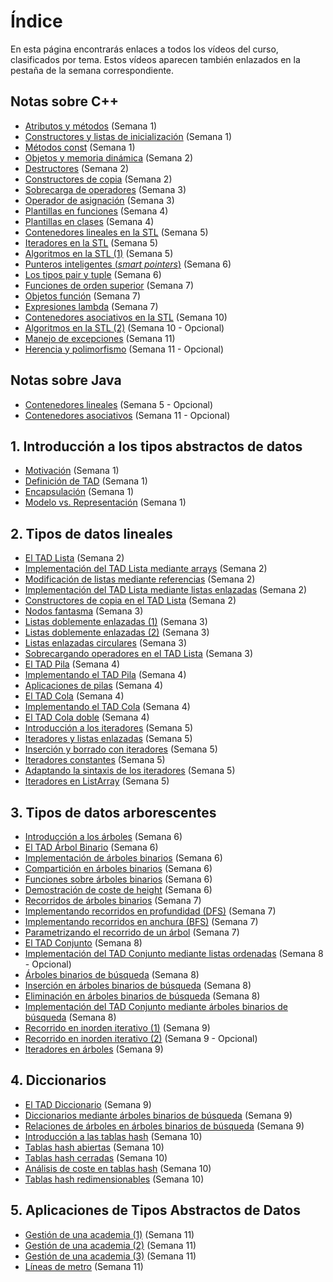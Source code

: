 # Índice

En esta página encontrarás enlaces a todos los vídeos del curso,
clasificados por tema. Estos vídeos aparecen también enlazados en la
pestaña de la semana correspondiente.

## Notas sobre C++

-   [Atributos y métodos](https://youtu.be/04eOCSzVgeo) (Semana 1)
-   [Constructores y listas de
    inicialización](https://youtu.be/iiehlbf9BAM) (Semana 1)
-   [Métodos const](https://youtu.be/WKd65gmwvSw) (Semana 1)
-   [Objetos y memoria dinámica](https://youtu.be/grWqwqvIrIo) (Semana
    2)
-   [Destructores](https://youtu.be/bb6Pa-72wEg) (Semana 2)
-   [Constructores de copia](https://youtu.be/5SKWoMnKF30) (Semana 2)
-   [Sobrecarga de operadores](https://youtu.be/ny18HCghKBQ) (Semana 3)
-   [Operador de asignación](https://youtu.be/5T-29lMX0VQ) (Semana 3)
-   [Plantillas en funciones](https://youtu.be/ddSVhI_3jqo) (Semana 4)
-   [Plantillas en clases](https://youtu.be/1lGpvvB1Sxw) (Semana 4)
-   [Contenedores lineales en la STL](https://youtu.be/p0lGTTcN7PE)
    (Semana 5)
-   [Iteradores en la STL](https://youtu.be/jyO3QMIavrI) (Semana 5)
-   [Algoritmos en la STL (1)](https://youtu.be/RRh-JFxMl2c) (Semana 5)
-   [Punteros inteligentes (*smart
    pointers*)](https://youtu.be/Hjxny-_RgPI) (Semana 6)
-   [Los tipos pair y tuple](https://youtu.be/-z4Ek2SZ70o) (Semana 6)
-   [Funciones de orden superior](https://youtu.be/VOhyhj5oTWE) (Semana
    7)
-   [Objetos función](https://youtu.be/HCzk_mhBiSc) (Semana 7)
-   [Expresiones lambda](https://youtu.be/tE1nvNFvuO0) (Semana 7)
-   [Contenedores asociativos en la STL](https://youtu.be/yoS3orfCTa0)
    (Semana 10)
-   [Algoritmos en la STL (2)](https://youtu.be/BPnLMFPicGs) (Semana
    10 - Opcional)
-   [Manejo de excepciones](https://youtu.be/2yDgFbBR_po) (Semana 11)
-   [Herencia y polimorfismo](https://youtu.be/oNrGP9jGlMs) (Semana 11 -
    Opcional)


## Notas sobre Java

-   [Contenedores lineales](https://youtu.be/OtaCEwlZb_U) (Semana 5 -
    Opcional)
-   [Contenedores asociativos](https://youtu.be/nhFNPOQDXnY) (Semana
    11 - Opcional)

## 1. Introducción a los tipos abstractos de datos

-   [Motivación](https://youtu.be/VQtm5SucUkE) (Semana 1)
-   [Definición de TAD](https://youtu.be/EBWgkN5TMEg) (Semana 1)
-   [Encapsulación](https://youtu.be/t1vtj3kU7Kg) (Semana 1)
-   [Modelo vs. Representación](https://youtu.be/2rLjYFZ03ek) (Semana 1)

## 2. Tipos de datos lineales

-   [El TAD Lista](https://youtu.be/xjt7ICIwrbk) (Semana 2)
-   [Implementación del TAD Lista mediante
    arrays](https://youtu.be/fH07NP2dd-E) (Semana 2)
-   [Modificación de listas mediante
    referencias](https://youtu.be/FnetQzRu25E) (Semana 2)
-   [Implementación del TAD Lista mediante listas
    enlazadas](https://youtu.be/Rk_kt1uIm3c) (Semana 2)
-   [Constructores de copia en el TAD
    Lista](https://youtu.be/cbmjmZM4-Rg) (Semana 2)
-   [Nodos fantasma](https://youtu.be/YDE5_oIRG-U) (Semana 3)
-   [Listas doblemente enlazadas (1)](https://youtu.be/lPHRYDIVrko)
    (Semana 3)
-   [Listas doblemente enlazadas (2)](https://youtu.be/hd2KfYBKyRc)
    (Semana 3)
-   [Listas enlazadas circulares](https://youtu.be/zUXxg2WU9aw) (Semana
    3)
-   [Sobrecargando operadores en el TAD
    Lista](https://youtu.be/y6RSQWj-WY4) (Semana 3)
-   [El TAD Pila](https://youtu.be/8ImrgmCeI1w) (Semana 4)
-   [Implementando el TAD Pila](https://youtu.be/ljBGW4dk_W8) (Semana 4)
-   [Aplicaciones de pilas](https://youtu.be/gyQ-pX9FFIw) (Semana 4)
-   [El TAD Cola](https://youtu.be/ZZuvAwznDQw) (Semana 4)
-   [Implementando el TAD Cola](https://youtu.be/THbLVcvcmyY) (Semana 4)
-   [El TAD Cola doble](https://youtu.be/TrfLrDmTbIs) (Semana 4)
-   [Introducción a los iteradores](https://youtu.be/W2BlFbgP6Ys)
    (Semana 5)
-   [Iteradores y listas enlazadas](https://youtu.be/NkLadw80I4E)
    (Semana 5)
-   [Inserción y borrado con iteradores](https://youtu.be/GOMNAzVbCZk)
    (Semana 5)
-   [Iteradores constantes](https://youtu.be/-TE-3-3DEWk) (Semana 5)
-   [Adaptando la sintaxis de los
    iteradores](https://youtu.be/Prx6lK-C1Mg) (Semana 5)
-   [Iteradores en ListArray](https://youtu.be/vrNJ-575-g4) (Semana 5)

## 3. Tipos de datos arborescentes

-   [Introducción a los árboles](https://youtu.be/tegHDFJQ_ig) (Semana
    6)
-   [El TAD Árbol Binario](https://youtu.be/cBmopiKUeLM) (Semana 6)
-   [Implementación de árboles binarios](https://youtu.be/YVmeIDmiCiI)
    (Semana 6)
-   [Compartición en árboles binarios](https://youtu.be/VDol3zHvZng)
    (Semana 6)
-   [Funciones sobre árboles binarios](https://youtu.be/eTxLBxKji20)
    (Semana 6)
-   [Demostración de coste de height](https://youtu.be/xU_jIbIc90I)
    (Semana 6)
-   [Recorridos de árboles binarios](https://youtu.be/_ikOWSTvTYg)
    (Semana 7)
-   [Implementando recorridos en profundidad
    (DFS)](https://youtu.be/Vv9rB-xJpgc) (Semana 7)
-   [Implementando recorridos en anchura
    (BFS)](https://youtu.be/VlKaPHpEYKo) (Semana 7)
-   [Parametrizando el recorrido de un
    árbol](https://youtu.be/ZrsuwmI2J8Q) (Semana 7)
-   [El TAD Conjunto](https://youtu.be/xtKtoEhbXyo) (Semana 8)
-   [Implementación del TAD Conjunto mediante listas
    ordenadas](https://youtu.be/zUjo35qBQEE) (Semana 8 - Opcional)
-   [Árboles binarios de búsqueda](https://youtu.be/RDxSW4j3iGw) (Semana
    8)
-   [Inserción en árboles binarios de
    búsqueda](https://youtu.be/ZQlN1k2A_PY) (Semana 8)
-   [Eliminación en árboles binarios de
    búsqueda](https://youtu.be/t0c758n5BLM) (Semana 8)
-   [Implementación del TAD Conjunto mediante árboles binarios de
    búsqueda](https://youtu.be/bFpYvMZo09k) (Semana 8)
-   [Recorrido en inorden iterativo (1)](https://youtu.be/vlDh2Q6ZCHs)
    (Semana 9)
-   [Recorrido en inorden iterativo (2)](https://youtu.be/Ux3aC97AiOA)
    (Semana 9 - Opcional)
-   [Iteradores en árboles](https://youtu.be/RwERdx2hDxE) (Semana 9)

## 4. Diccionarios

-   [El TAD Diccionario](https://youtu.be/KuPRA9gmles) (Semana 9)
-   [Diccionarios mediante árboles binarios de
    búsqueda](https://youtu.be/pY1QnOkEey4) (Semana 9)
-   [Relaciones de árboles en árboles binarios de
    búsqueda](https://youtu.be/eGD0b_hkvdE) (Semana 9)
-   [Introducción a las tablas hash](https://youtu.be/5voK4x-UBq0)
    (Semana 10)
-   [Tablas hash abiertas](https://youtu.be/PhPweb-ksrc) (Semana 10)
-   [Tablas hash cerradas](https://youtu.be/M4tt_TifZ_w) (Semana 10)
-   [Análisis de coste en tablas hash](https://youtu.be/Z1jIjYYxTQI)
    (Semana 10)
-   [Tablas hash redimensionables](https://youtu.be/ySIl0jF6DXU) (Semana
    10)

## 5. Aplicaciones de Tipos Abstractos de Datos

-   [Gestión de una academia (1)](https://youtu.be/wiAQ3Y26UMs) (Semana
    11)
-   [Gestión de una academia (2)](https://youtu.be/CY3lx1MI7W0) (Semana
    11)
-   [Gestión de una academia (3)](https://youtu.be/kQmY7BJGNuA) (Semana
    11)
-   [Líneas de metro](https://youtu.be/9zdlyFdpVz0) (Semana 11)

